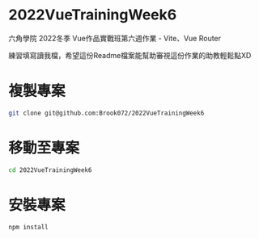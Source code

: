 # 2022VueTrainingWeek6

六角學院 2022冬季 Vue作品實戰班第六週作業 - Vite、Vue Router

練習填寫讀我檔，希望這份Readme檔案能幫助審視這份作業的助教輕鬆點XD

# 複製專案

```bash
git clone git@github.com:Brook072/2022VueTrainingWeek6
```

# 移動至專案

```bash
cd 2022VueTrainingWeek6
```

# 安裝專案
```bash
npm install
```